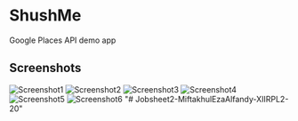 # ShushMe
Google Places API demo app

## Screenshots

![Screenshot1](screenshots/screen_1.png) ![Screenshot2](screenshots/screen_2.png) ![Screenshot3](screenshots/screen_3.png)
![Screenshot4](screenshots/screen_4.png) ![Screenshot5](screenshots/screen_5.png) ![Screenshot6](screenshots/screen_6.png)
"# Jobsheet2-MiftakhulEzaAlfandy-XIIRPL2-20" 
